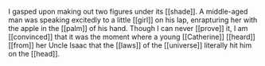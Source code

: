 I gasped upon making out two figures under its [[shade]]. A middle-aged man was speaking excitedly to a little [[girl]] on his lap, enrapturing her with the apple in the [[palm]] of his hand. Though I can never [[prove]] it, I am [[convinced]] that it was the moment where a young [[Catherine]] [[heard]] [[from]] her Uncle Isaac that the [[laws]] of the [[universe]] literally hit him on the [[head]]. 